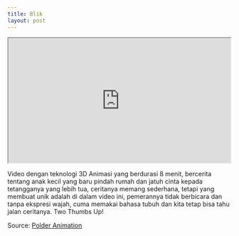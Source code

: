 ```yaml
---
title: Blik
layout: post
---
```


<section class="gambar"><iframe src="http://player.vimeo.com/video/25475500?title=0&amp;byline=0&amp;portrait=0" width="500" height="281"></iframe></section>
<p>Video dengan teknologi 3D Animasi yang berdurasi 8 menit, bercerita tentang anak kecil yang baru pindah rumah dan jatuh cinta kepada tetangganya yang lebih tua, ceritanya memang sederhana, tetapi yang membuat unik adalah di dalam video ini, pemerannya tidak berbicara dan tanpa ekspresi wajah, cuma memakai bahasa tubuh dan kita tetap bisa tahu jalan ceritanya. Two Thumbs Up!</p>

<p>Source: <a href="http://www.polderanimation.com/">Polder Animation</p>
